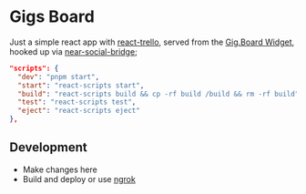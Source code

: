 # Gigs Board

Just a simple react app with [react-trello](https://github.com/rcdexta/react-trello), served from the [Gig.Board Widget](https://near.org/near/widget/ComponentDetailsPage?src=efiz.near/widget/Gigs.Board), hooked up via [near-social-bridge](https://github.com/wpdas/near-social-bridge);

```json
"scripts": {
  "dev": "pnpm start",
  "start": "react-scripts start",
  "build": "react-scripts build && cp -rf build /build && rm -rf build",
  "test": "react-scripts test",
  "eject": "react-scripts eject"
},
```

## Development

* Make changes here
* Build and deploy or use [ngrok](https://ngrok.com/)
